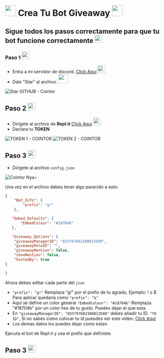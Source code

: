 # <img src="https://cdn.discordapp.com/emojis/830343133451386890.gif?v=1" width="35px"> Crea Tu Bot Giveaway <img src="https://cdn.discordapp.com/emojis/830343133451386890.gif?v=1" width="35px"> 

## Sigue todos los pasos correctamente para que tu bot funcione correctamente  <img src="https://cdn.discordapp.com/emojis/852483641787416586.png?v=1" width="25px">

### Paso 1 <img src="https://cdn.discordapp.com/emojis/836237993986621440.png?v=1" width="25px"> 

* Entra a mi servidor de discord. [Click Aquí](https://discord.gg/j3PVuJHXfS) <img src="https://cdn.discordapp.com/emojis/874896209880416327.png?v=1" width="25px">
* Dale "Star" al archivo. <img src="https://cdn.discordapp.com/emojis/851165613761626128.gif?v=1" width="30px">

![Star GITHUB - Cointor](https://media.discordapp.net/attachments/870482018574680124/877417490832039947/unknown.png)

## Paso 2 <img src="https://cdn.discordapp.com/emojis/806302539800641546.png?v=1" width="25px">

* Dirígete al archivo de **Repl.it** [Click Aquí](https://replit.com/@CointorTutorial/Giveaway) <img src="https://cdn.discordapp.com/emojis/835294976052297758.png?v=1" width="25px">
* Declara tu **TOKEN**

![TOKEN 1 - COINTOR](https://images-ext-2.discordapp.net/external/x-nBndaZ_jr1vDN5mMbrBDdWgjd-pGiDoeLWxMFPS4I/%3Fwidth%3D225%26height%3D406/https/media.discordapp.net/attachments/850469128988000286/862736906163585054/unknown.png)
![TOKEN 2 - COINTOR](https://images-ext-1.discordapp.net/external/5A1zwE0ikcQZKiOY5cLbOd8vMQf0dJWmvXzSBI_k-sA/https/media.discordapp.net/attachments/850469128988000286/862737800545959976/unknown.png)

## Paso 3 <img src="https://cdn.discordapp.com/emojis/793918765804290068.png?v=1" width="25px">

* Dirígete al archivo `config.json`

![Cointor Nya~](https://media.discordapp.net/attachments/870482016116830208/877422112120381460/unknown.png)

Una vez en el archivo debes tener algo parecido a esto: 
```json
{
    "Bot_Info": {
        "prefix": "g!"
    },

   "Embed_Defaults": {
       "EmbedColour": "#18704b"
   },

   "Giveaway_Options": {
    "giveawayManagerID": "833797682380013589",
    "giveawayRoleID": "",
    "giveawayMention": false,
    "showMention": false,
    "hostedBy": true
}

}  
```

Ahora debes editar cada parte del `json`

* `"prefix": "g!"` Remplaza "g!" por el prefix de tu agrado, Ejemplo: ! o $ Para aplicar quedaria como `"prefix": "$"`
* Aquí se define un color general `"EmbedColour": "#18704b"` Remplaza "#18704b" por un color hex de tu gusto. Puedes dejar el que esta.
* En `"giveawayManagerID": "833797682380013589"` debes añadir tu ID. `"TU ID"`, Si no sabes como colocar tu id puesdes ver este video: [Click Aquí](https://www.youtube.com/watch?v=e7Ar45Vadb8)
* Los demas datos los puedes dejar como estan.

Ejecuta el bot de Repl.it y usa el prefix que definiste.

## Paso 3 <img src="https://cdn.discordapp.com/emojis/839259168514768946.png?v=1" width="25px">
